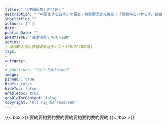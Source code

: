 ```yaml
---
title: "『〈中国思想〉再発見』"
description: "『中国化する日本』の著者・與那覇潤さん推薦！「儒教侮るべからず。独自の近代化のエンジンを探った泰斗の遺言」"
shorttitle: ""
authors: ['']
date: 
publishDate: ""
ENTRYTYPE: "基礎演習テキスト100"
series:
- 早稲田大学必修基礎演習テキスト100(2020年度)
tags: 
- 
category: 
- 
# publisher: "Self-Published"
image: 
pinned : true
draft: false
hideToc: false
enableToc: true
enableTocContent: false
copyright: "All rights reserved"
---
```


{{< box >}}
要約要約要約要約要約要約要約要約要約
{{< /box >}}